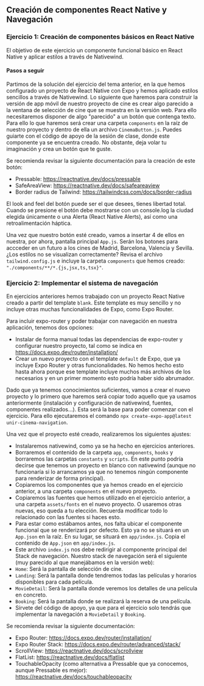 ## Creación de componentes React Native y Navegación

### Ejercicio 1: Creación de componentes básicos en React Native

El objetivo de este ejercicio un componente funcional básico en React Native y aplicar estilos a través de Nativewind.

#### Pasos a seguir

Partimos de la solución del ejercicio del tema anterior, en la que hemos configurado un proyecto de React Native con Expo y hemos aplicado estilos sencillos a través de Nativewind.
Lo siguiente que haremos para construir la versión de app móvil de nuestro proyecto de cine es crear algo parecido a la ventana de selección de cine que se muestra en la versión web. Para ello necesitaremos disponer de algo "parecido" a un botón que contenga texto. Para ello lo que haremos será crear una carpeta `components` en la raíz de nuestro proyecto y dentro de ella un archivo `CinemaButton.js`.
Puedes guiarte con el código de apoyo de la sesión de clase, donde este componente ya se encuentra creado. No obstante, deja volar tu imaginación y crea un botón que te guste.

Se recomienda revisar la siguiente documentación para la creación de este botón:
- Pressable: https://reactnative.dev/docs/pressable
- SafeAreaView: https://reactnative.dev/docs/safeareaview
- Border radius de Tailwind: https://tailwindcss.com/docs/border-radius

El look and feel del botón puede ser el que desees, tienes libertad total. Cuando se presione el botón debe mostrarse con un console.log la ciudad elegida únicamente o una Alerta (React Native Alerts), así como una retroalimentación háptica.

Una vez que nuestro botón esté creado, vamos a insertar 4 de ellos en nuestra, por ahora, pantalla principal `App.js`. Serán los botones para accceder en un futuro a los cines de Madrid, Barcelona, Valencia y Sevilla.
¿Los estilos no se visualizan correctamente? Revisa el archivo `tailwind.config.js` e incluye la carpeta `components` que hemos creado: `"./components/**/*.{js,jsx,ts,tsx}"`.


### Ejercicio 2: Implementar el sistema de navegación

En ejercicios anteriores hemos trabajado con un proyecto React Native creado a partir del template `blank`. Este template es muy sencillo y no incluye otras muchas funcionalidades de Expo, como Expo Router.

Para incluir expo-router y poder trabajar con navegación en nuestra aplicación, tenemos dos opciones:

- Instalar de forma manual todas las dependencias de expo-router y configurar nuestro proyecto, tal como se indica en https://docs.expo.dev/router/installation/
- Crear un nuevo proyecto con el template `default` de Expo, que ya incluye Expo Router y otras funcionalidades. No hemos hecho esto hasta ahora porque ese template incluye muchos más archivos de los necesarios y en un primer momento esto podría haber sido abrumador.

Dado que ya tenemos conocimientos suficientes, vamos a crear el nuevo proyecto y lo primero que haremos será copiar todo aquello que ya usamos anteriormente (instalación y configuración de nativewind, fuentes, componentes realizados...). Esta será la base para poder comenzar con el ejercicio.
Para ello ejecutaremos el comando `npx create-expo-app@latest unir-cinema-navigation`.

Una vez que el proyecto esté creado, realizaremos los siguientes ajustes:

- Instalaremos nativewind, como ya se ha hecho en ejercicios anteriores.
- Borraremos el contenido de la carpeta `app`, `components`, `hooks` y borraremos las carpetas `constants` y `scripts`. En este punto podría decirse que tenemos un proyecto en blanco con nativewind (aunque no funcionaría si lo arrancamos ya que no tenemos ningún componente para renderizar de forma principal).
- Copiaremos los componentes que ya hemos creado en el ejercicio anterior, a una carpeta `components` en el nuevo proyecto.
- Copiaremos las fuentes que hemos utilizado en el ejercicio anterior, a una carpeta `assets/fonts` en el nuevo proyecto. O usaremos otras nuevas, eso queda a tu elección. Recuerda modificar todo lo relacionado con las fuentes si haces esto.
- Para estar como estábamos antes, nos falta ubicar el componente funcional que se renderizará por defecto. Esto ya no se situará en un `App.json` en la raíz. En su lugar, se situará en `app/index.js`. Copia el contenido de `App.json` en `app/index.js`.
- Este archivo `index.js` nos debe redirigir al componente principal del Stack de navegación. Nuestro stack de navegación será el siguiente (muy parecido al que manejábamos en la versión web):
 - `Home`: Será la pantalla de selección de cine.
 - `Landing`: Será la pantalla donde tendremos todas las películas y horarios disponibles para cada película.
 - `MovieDetail`: Será la pantalla donde veremos los detalles de una película en concreto.
 - `Booking`: Será la pantalla donde se realizará la reserva de una película.
- Sírvete del código de apoyo, ya que para el ejercicio solo tendrás que implementar la navegación a `MovieDetail` y `Booking`.

Se recomienda revisar la siguiente documentación:
- Expo Router: https://docs.expo.dev/router/installation/
- Expo Router Stack: https://docs.expo.dev/router/advanced/stack/
- ScrollView: https://reactnative.dev/docs/scrollview
- FlatList: https://reactnative.dev/docs/flatlist
- TouchableOpacity (como alternativa a Pressable que ya conocemos, aunque Pressable es mejor): https://reactnative.dev/docs/touchableopacity

